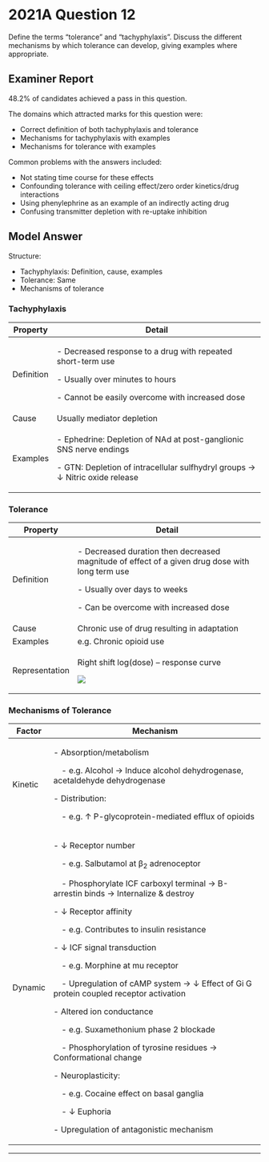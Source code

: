 # 2021A Question 12
Define the terms “tolerance” and “tachyphylaxis”. Discuss the different mechanisms by which tolerance can develop, giving examples where appropriate.


## Examiner Report
48.2% of candidates achieved a pass in this question.


The domains which attracted marks for this question were:

* Correct definition of both tachyphylaxis and tolerance
* Mechanisms for tachyphylaxis with examples
* Mechanisms for tolerance with examples


Common problems with the answers included:

* Not stating time course for these effects
* Confounding tolerance with ceiling effect/zero order kinetics/drug interactions
* Using phenylephrine as an example of an indirectly acting drug
* Confusing transmitter depletion with re-uptake inhibition


## Model Answer
Structure:

- Tachyphylaxis: Definition, cause, examples
- Tolerance: Same
- Mechanisms of tolerance

### Tachyphylaxis

|Property|Detail|
| -- | -- |
|Definition|<p>- Decreased response to a drug with repeated short-term use</p><p>- Usually over minutes to hours</p><p>- Cannot be easily overcome with increased dose</p>|
|Cause|Usually mediator depletion|
|Examples|<p>- Ephedrine: Depletion of NAd at post-ganglionic SNS nerve endings</p><p>- GTN: Depletion of intracellular sulfhydryl groups → ↓ Nitric oxide release</p>|

### Tolerance

|Property|Detail|
| -- | -- |
|Definition|<p>- Decreased duration then decreased magnitude of effect of a given drug dose with long term use</p><p>- Usually over days to weeks</p><p>- Can be overcome with increased dose</p>|
|Cause| Chronic use of drug resulting in adaptation|
|Examples| e.g. Chronic opioid use|
|Representation|<p>Right shift log(dose) – response curve</p><p><img src="\resources\fatex.svg"></p>|

### Mechanisms of Tolerance

|Factor|Mechanism|
| -- | -- |
|Kinetic|<p>- Absorption/metabolism</p><p>&emsp;- e.g. Alcohol → Induce alcohol dehydrogenase, acetaldehyde dehydrogenase</p><p>- Distribution:</p><p>&emsp;- e.g. ↑ P-glycoprotein-mediated efflux of opioids</p>|
|Dynamic|<p>- ↓ Receptor number</p><p>&emsp;- e.g. Salbutamol at β<sub>2</sub> adrenoceptor</p><p>&emsp;- Phosphorylate ICF carboxyl terminal → Β-arrestin binds → Internalize & destroy</p><p>- ↓ Receptor affinity</p><p>&emsp;- e.g. Contributes to insulin resistance</p><p>- ↓ ICF signal transduction</p><p>&emsp;- e.g. Morphine at mu receptor</p><p>&emsp;- Upregulation of cAMP system → ↓ Effect of Gi G protein coupled receptor activation</p><p>- Altered ion conductance</p><p>&emsp;- e.g. Suxamethonium phase 2 blockade</p><p>&emsp;- Phosphorylation of tyrosine residues → Conformational change</p><p>- Neuroplasticity:</p><p>&emsp;- e.g. Cocaine effect on basal ganglia</p><p>&emsp;- ↓ Euphoria</p><p>- Upregulation of antagonistic mechanism</p>|




--- 

 